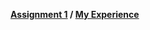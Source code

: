 **[Assignment 1](https://ktgnair.github.io/) / [My Experience](https://ktgnair.github.io/LearnedThings)**


